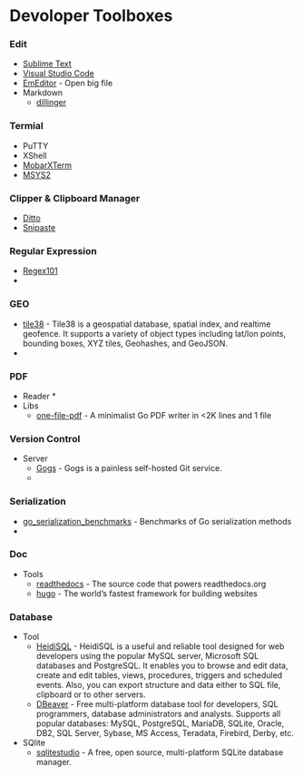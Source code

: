 # Devoloper Toolboxes


### Edit
* [Sublime Text](https://www.sublimetext.com/)
* [Visual Studio Code](https://code.visualstudio.com/)
* [EmEditor](https://www.emeditor.com/) - Open big file
* Markdown
  * [dillinger](https://dillinger.io/)
  
### Termial
* PuTTY
* XShell
* [MobarXTerm](https://mobaxterm.mobatek.net/)
* [MSYS2](http://www.msys2.org/)

### Clipper & Clipboard Manager
* [Ditto](http://ditto-cp.sourceforge.net/)
* [Snipaste](https://zh.snipaste.com/)

### Regular Expression
* [Regex101](https://regex101.com/)
* 


### GEO
* [tile38](https://github.com/tidwall/tile38) - Tile38 is a geospatial database, spatial index, and realtime geofence. It supports a variety of object types including lat/lon points, bounding boxes, XYZ tiles, Geohashes, and GeoJSON.
* 

### PDF
* Reader
  * 
* Libs
  * [one-file-pdf](https://github.com/balacode/one-file-pdf) - A minimalist Go PDF writer in <2K lines and 1 file

### Version Control
* Server
  * [Gogs](https://gogs.io) - Gogs is a painless self-hosted Git service.
  * 
  
### Serialization 
* [go_serialization_benchmarks](https://github.com/alecthomas/go_serialization_benchmarks) - Benchmarks of Go serialization methods
* 

### Doc
* Tools
  * [readthedocs](https://github.com/rtfd/readthedocs.org) - The source code that powers readthedocs.org   
  * [hugo](https://gohugo.io/) - The world’s fastest framework for building websites

### Database
* Tool
  * [HeidiSQL](https://www.heidisql.com/) - HeidiSQL is a useful and reliable tool designed for web developers using the popular MySQL server, Microsoft SQL databases and PostgreSQL. It enables you to browse and edit data, create and edit tables, views, procedures, triggers and scheduled events. Also, you can export structure and data either to SQL file, clipboard or to other servers.
  * [DBeaver](https://dbeaver.jkiss.org/) - Free multi-platform database tool for developers, SQL programmers, database administrators and analysts. Supports all popular databases: MySQL, PostgreSQL, MariaDB, SQLite, Oracle, DB2, SQL Server, Sybase, MS Access, Teradata, Firebird, Derby, etc.
* SQlite
   * [sqlitestudio](https://github.com/pawelsalawa/sqlitestudio) - A free, open source, multi-platform SQLite database manager.